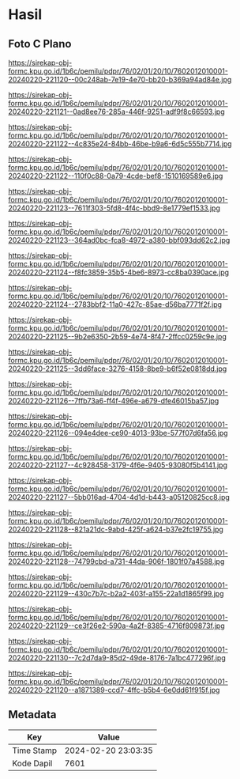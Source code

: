 # Hasil

## Foto C Plano

https://sirekap-obj-formc.kpu.go.id/1b6c/pemilu/pdpr/76/02/01/20/10/7602012010001-20240220-221120--00c248ab-7e19-4e70-bb20-b369a94ad84e.jpg

https://sirekap-obj-formc.kpu.go.id/1b6c/pemilu/pdpr/76/02/01/20/10/7602012010001-20240220-221121--0ad8ee76-285a-446f-9251-adf9f8c66593.jpg

https://sirekap-obj-formc.kpu.go.id/1b6c/pemilu/pdpr/76/02/01/20/10/7602012010001-20240220-221122--4c835e24-84bb-46be-b9a6-6d5c555b7714.jpg

https://sirekap-obj-formc.kpu.go.id/1b6c/pemilu/pdpr/76/02/01/20/10/7602012010001-20240220-221122--110f0c88-0a79-4cde-bef8-1510169589e6.jpg

https://sirekap-obj-formc.kpu.go.id/1b6c/pemilu/pdpr/76/02/01/20/10/7602012010001-20240220-221123--7611f303-5fd8-4f4c-bbd9-8e1779ef1533.jpg

https://sirekap-obj-formc.kpu.go.id/1b6c/pemilu/pdpr/76/02/01/20/10/7602012010001-20240220-221123--364ad0bc-fca8-4972-a380-bbf093dd62c2.jpg

https://sirekap-obj-formc.kpu.go.id/1b6c/pemilu/pdpr/76/02/01/20/10/7602012010001-20240220-221124--f8fc3859-35b5-4be6-8973-cc8ba0390ace.jpg

https://sirekap-obj-formc.kpu.go.id/1b6c/pemilu/pdpr/76/02/01/20/10/7602012010001-20240220-221124--2783bbf2-11a0-427c-85ae-d56ba7771f2f.jpg

https://sirekap-obj-formc.kpu.go.id/1b6c/pemilu/pdpr/76/02/01/20/10/7602012010001-20240220-221125--9b2e6350-2b59-4e74-8f47-2ffcc0259c9e.jpg

https://sirekap-obj-formc.kpu.go.id/1b6c/pemilu/pdpr/76/02/01/20/10/7602012010001-20240220-221125--3dd6face-3276-4158-8be9-b6f52e0818dd.jpg

https://sirekap-obj-formc.kpu.go.id/1b6c/pemilu/pdpr/76/02/01/20/10/7602012010001-20240220-221126--7ffb73a6-ff4f-496e-a679-dfe46015ba57.jpg

https://sirekap-obj-formc.kpu.go.id/1b6c/pemilu/pdpr/76/02/01/20/10/7602012010001-20240220-221126--094e4dee-ce90-4013-93be-577f07d6fa56.jpg

https://sirekap-obj-formc.kpu.go.id/1b6c/pemilu/pdpr/76/02/01/20/10/7602012010001-20240220-221127--4c928458-3179-4f6e-9405-93080f5b4141.jpg

https://sirekap-obj-formc.kpu.go.id/1b6c/pemilu/pdpr/76/02/01/20/10/7602012010001-20240220-221127--5bb016ad-4704-4d1d-b443-a05120825cc8.jpg

https://sirekap-obj-formc.kpu.go.id/1b6c/pemilu/pdpr/76/02/01/20/10/7602012010001-20240220-221128--821a21dc-9abd-425f-a624-b37e2fc19755.jpg

https://sirekap-obj-formc.kpu.go.id/1b6c/pemilu/pdpr/76/02/01/20/10/7602012010001-20240220-221128--74799cbd-a731-44da-906f-1801f07a4588.jpg

https://sirekap-obj-formc.kpu.go.id/1b6c/pemilu/pdpr/76/02/01/20/10/7602012010001-20240220-221129--430c7b7c-b2a2-403f-a155-22a1d1865f99.jpg

https://sirekap-obj-formc.kpu.go.id/1b6c/pemilu/pdpr/76/02/01/20/10/7602012010001-20240220-221129--ce3f26e2-590a-4a2f-8385-4716f809873f.jpg

https://sirekap-obj-formc.kpu.go.id/1b6c/pemilu/pdpr/76/02/01/20/10/7602012010001-20240220-221130--7c2d7da9-85d2-49de-8176-7a1bc477296f.jpg

https://sirekap-obj-formc.kpu.go.id/1b6c/pemilu/pdpr/76/02/01/20/10/7602012010001-20240220-221120--a1871389-ccd7-4ffc-b5b4-6e0dd61f915f.jpg


## Metadata

| Key        | Value               |
| ---------- | ------------------- |
| Time Stamp | 2024-02-20 23:03:35 |
| Kode Dapil | 7601                |



